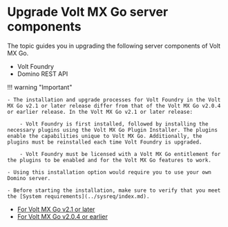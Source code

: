 # Upgrade Volt MX Go server components

The topic guides you in upgrading the following server components of Volt MX Go.

- Volt Foundry
- Domino REST API

!!! warning "Important"

    - The installation and upgrade processes for Volt Foundry in the Volt MX Go v2.1 or later release differ from that of the Volt MX Go v2.0.4 or earlier release. In the Volt MX Go v2.1 or later release:
    
        - Volt Foundry is first installed, followed by installing the necessary plugins using the Volt MX Go Plugin Installer. The plugins enable the capabilities unique to Volt MX Go. Additionally, the plugins must be reinstalled each time Volt Foundry is upgraded.

        - Volt Foundry must be licensed with a Volt MX Go entitlement for the plugins to be enabled and for the Volt MX Go features to work.
    
    - Using this installation option would require you to use your own Domino server.
    
    - Before starting the installation, make sure to verify that you meet the [System requirements](../sysreq/index.md).

- [For Volt MX Go v2.1 or later](versupgradedrapi.md)
- [For Volt MX Go v2.0.4 or earlier](versionupgrade.md)
